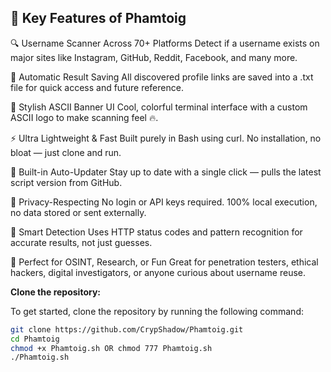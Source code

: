 ## 🚀 Key Features of Phamtoig
🔍 Username Scanner Across 70+ Platforms
Detect if a username exists on major sites like Instagram, GitHub, Reddit, Facebook, and many more.

💾 Automatic Result Saving
All discovered profile links are saved into a .txt file for quick access and future reference.

🎨 Stylish ASCII Banner UI
Cool, colorful terminal interface with a custom ASCII logo to make scanning feel 🔥.

⚡ Ultra Lightweight & Fast
Built purely in Bash using curl. No installation, no bloat — just clone and run.

🔄 Built-in Auto-Updater
Stay up to date with a single click — pulls the latest script version from GitHub.

🔐 Privacy-Respecting
No login or API keys required. 100% local execution, no data stored or sent externally.

🧠 Smart Detection
Uses HTTP status codes and pattern recognition for accurate results, not just guesses.

🧰 Perfect for OSINT, Research, or Fun
Great for penetration testers, ethical hackers, digital investigators, or anyone curious about username reuse.

**Clone the repository:**

To get started, clone the repository by running the following command:

```bash
git clone https://github.com/CrypShadow/Phamtoig.git
cd Phamtoig
chmod +x Phamtoig.sh OR chmod 777 Phamtoig.sh
./Phamtoig.sh
```

